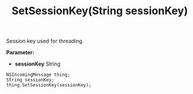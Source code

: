 ﻿---
uid: crmscript_ref_NSIncomingMessage_SetSessionKey
title: SetSessionKey(String sessionKey)
intellisense: NSIncomingMessage.SetSessionKey
keywords: NSIncomingMessage, GetSessionKey
so.topic: reference
---

Session key used for threading.

**Parameter:** 
 - **sessionKey** String

```crmscript
NSIncomingMessage thing;
String sessionKey;
thing.SetSessionKey(sessionKey);
```


